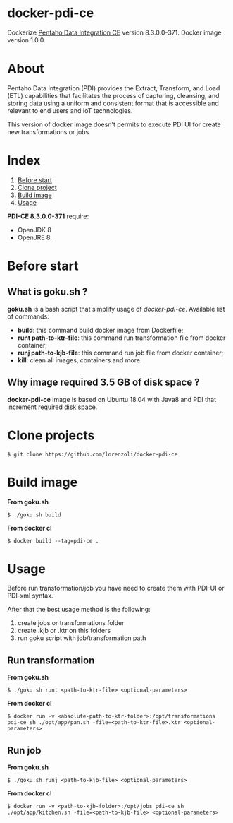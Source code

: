 # docker-pdi-ce
Dockerize [Pentaho Data Integration CE](https://community.hitachivantara.com/s/article/data-integration-kettle) version 8.3.0.0-371.
Docker image version 1.0.0.

# About
Pentaho Data Integration (PDI) provides the Extract, Transform, and Load (ETL) capabilities that facilitates the process of capturing, cleansing, and storing data using a uniform and consistent format that is accessible and relevant to end users and IoT technologies.

This version of docker image doesn't permits to execute PDI UI for create new transformations or jobs.

# Index
1. [Before start](https://github.com/lorenzoli/docker-pdi-ce#before-start)
2. [Clone project](https://github.com/lorenzoli/docker-pdi-ce#clone-projects)
3. [Build image](https://github.com/lorenzoli/docker-pdi-ce#build-image)
4. [Usage](https://github.com/lorenzoli/docker-pdi-ce#usage)

**PDI-CE 8.3.0.0-371** require:
- OpenJDK 8
- OpenJRE 8.

# Before start
## What is goku.sh ?
**goku.sh** is a bash script that simplify usage of *docker-pdi-ce*.
Available list of commands:
- **build**: this command build docker image from Dockerfile;
- **runt path-to-ktr-file**: this command run transformation file from docker container;
- **runj path-to-kjb-file**: this command run job file from docker container;
- **kill**: clean all images, containers and more.
## Why image required 3.5 GB of disk space ?
**docker-pdi-ce** image is based on Ubuntu 18.04 with Java8 and PDI that increment required disk space.

# Clone projects
```
$ git clone https://github.com/lorenzoli/docker-pdi-ce
```

# Build image
**From goku.sh**
```
$ ./goku.sh build
```
**From docker cl**
```
$ docker build --tag=pdi-ce .
```

# Usage
Before run transformation/job you have need to create them with PDI-UI or PDI-xml syntax.

After that the best usage method is the following:
1. create jobs or transformations folder
2. create .kjb or .ktr on this folders
3. run goku script with job/transformation path
## Run transformation
**From goku.sh**
```
$ ./goku.sh runt <path-to-ktr-file> <optional-parameters>
```
**From docker cl**
```
$ docker run -v <absolute-path-to-ktr-folder>:/opt/transformations pdi-ce sh ./opt/app/pan.sh -file=<path-to-ktr-file>.ktr <optional-parameters>
```

## Run job
**From goku.sh**
```
$ ./goku.sh runj <path-to-kjb-file> <optional-parameters>
```
**From docker cl**
```
$ docker run -v <path-to-kjb-folder>:/opt/jobs pdi-ce sh ./opt/app/kitchen.sh -file=<path-to-kjb-file> <optional-parameters>
```

